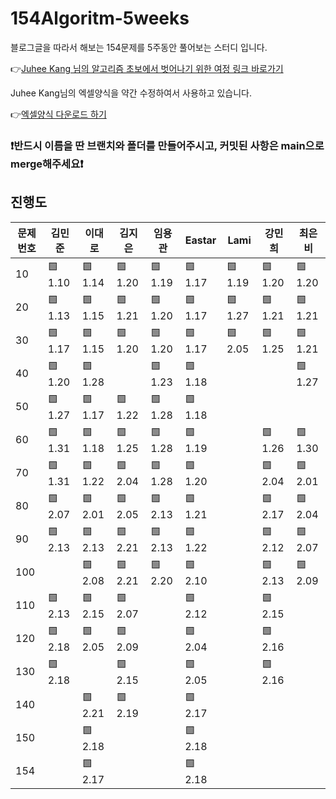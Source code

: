 # 154Algoritm-5weeks

블로그글을 따라서 해보는 154문제를 5주동안 풀어보는 스터디 입니다.

👉[Juhee Kang 님의 알고리즘 초보에서 벗어나기 위한 여정 링크 바로가기](https://claudiajkang.medium.com/%EC%95%8C%EA%B3%A0%EB%A6%AC%EC%A6%98-%EC%B4%88%EB%B3%B4%EC%97%90%EC%84%9C-%EB%B2%97%EC%96%B4%EB%82%98%EA%B8%B0-%EC%9C%84%ED%95%9C-%EC%97%AC%EC%A0%95-1ffb6bdfec6b)

Juhee Kang님의 엑셀양식을 약간 수정하여서 사용하고 있습니다.

👉[엑셀양식 다운로드 하기](https://docs.google.com/spreadsheets/d/1Bx27IJulthhpM04qbtuL0aAkX8psi5D4/edit?usp=sharing&ouid=113010703494073260482&rtpof=true&sd=true)

### ❗️반드시 이름을 딴 브랜치와 폴더를 만들어주시고, 커밋된 사항은 main으로 merge해주세요❗️

## 진행도

| 문제번호 | 김민준  | 이대로  | 김지은     | 임용관  | Eastar  | Lami    | 강민희  | 최은비  |
| -------- | ------- | ------- |---------| ------- | ------- | ------- | ------- | ------- |
| 10       | 🟩 1.10 | 🟩 1.14 | 🟩 1.20 | 🟩 1.19 | 🟩 1.17 | 🟩 1.19 | 🟩 1.20 | 🟩 1.20 |
| 20       | 🟩 1.13 | 🟩 1.15 | 🟩 1.21 | 🟩 1.20 | 🟩 1.17 | 🟩 1.27 | 🟩 1.21 | 🟩 1.21 |
| 30       | 🟩 1.17 | 🟩 1.15 | 🟩 1.20 | 🟩 1.20 | 🟩 1.17 | 🟩 2.05 | 🟩 1.25 | 🟩 1.21 |
| 40       | 🟩 1.20 | 🟩 1.28 |         | 🟩 1.23 | 🟩 1.18 |         |         | 🟩 1.27 |
| 50       | 🟩 1.27 | 🟩 1.17 | 🟩 1.22 | 🟩 1.28 | 🟩 1.18 |         |         |         |
| 60       | 🟩 1.31 | 🟩 1.18 | 🟩 1.25 | 🟩 1.28 | 🟩 1.19 |         | 🟩 1.26 | 🟩 1.30 |
| 70       | 🟩 1.31 | 🟩 1.22 | 🟩 2.04 | 🟩 1.28 | 🟩 1.20 |         | 🟩 2.04 | 🟩 2.01 |
| 80       | 🟩 2.07 | 🟩 2.01 | 🟩 2.05 | 🟩 2.13 | 🟩 1.21 |         | 🟩 2.17 | 🟩 2.04 |
| 90       | 🟩 2.13 | 🟩 2.13 | 🟩 2.21 | 🟩 2.13 | 🟩 1.22 |         | 🟩 2.12 | 🟩 2.07 |
| 100      |         | 🟩 2.08 | 🟩 2.21 | 🟩 2.20 | 🟩 2.10 |         | 🟩 2.13 | 🟩 2.09 |
| 110      | 🟩 2.13 | 🟩 2.15 | 🟩 2.07 |         | 🟩 2.12 |         | 🟩 2.15 |         |
| 120      | 🟩 2.18 | 🟩 2.05 | 🟩 2.09 |         | 🟩 2.04 |         | 🟩 2.16 |         |
| 130      | 🟩 2.18 |         | 🟩 2.15 |         | 🟩 2.05 |         | 🟩 2.16 |         |
| 140      |         | 🟩 2.21 | 🟩 2.19 |         | 🟩 2.17 |         |         |         |
| 150      |         | 🟩 2.18 |         |         | 🟩 2.18 |         |         |         |
| 154      |         | 🟩 2.17 |         |         | 🟩 2.18 |         |         |         |

